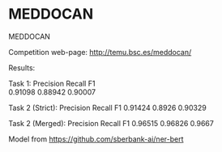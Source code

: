 # MEDDOCAN
MEDDOCAN

Competition web-page: http://temu.bsc.es/meddocan/

Results:

Task 1:
Precision	Recall	F1	
0.91098	0.88942	0.90007	

Task 2 (Strict):
Precision	Recall	F1
0.91424	0.8926	0.90329

Task 2 (Merged):
Precision	Recall	F1
0.96515	0.96826	0.9667

Model from https://github.com/sberbank-ai/ner-bert
